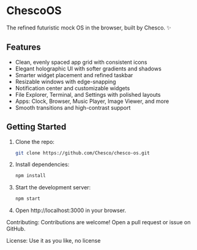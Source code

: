 # ChescoOS

The refined futuristic mock OS in the browser, built by Chesco. ✨

## Features
- Clean, evenly spaced app grid with consistent icons
- Elegant holographic UI with softer gradients and shadows
- Smarter widget placement and refined taskbar
- Resizable windows with edge-snapping
- Notification center and customizable widgets
- File Explorer, Terminal, and Settings with polished layouts
- Apps: Clock, Browser, Music Player, Image Viewer, and more
- Smooth transitions and high-contrast support

## Getting Started
1. Clone the repo:
   ```bash
   git clone https://github.com/Chesco/chesco-os.git
2. Install dependencies:
   ```bash
   npm install
3. Start the development server:
   ```bash
   npm start
4. Open http://localhost:3000 in your browser.

Contributing:
Contributions are welcome! Open a pull request or issue on GitHub.

License:
Use it as you like, no license
